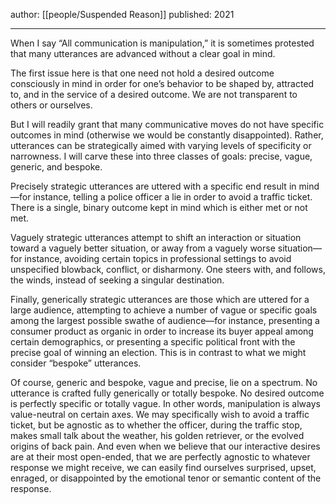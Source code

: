author: [[people/Suspended Reason]]
published: 2021

---

When I say “All communication is manipulation,” it is sometimes protested that many utterances are advanced without a clear goal in mind.

The first issue here is that one need not hold a desired outcome consciously in mind in order for one’s behavior to be shaped by, attracted to, and in the service of a desired outcome. We are not transparent to others or ourselves.

But I will readily grant that many communicative moves do not have specific outcomes in mind (otherwise we would be constantly disappointed). Rather, utterances can be strategically aimed with varying levels of specificity or narrowness. I will carve these into three classes of goals: precise, vague, generic, and bespoke.

Precisely strategic utterances are uttered with a specific end result in mind—for instance, telling a police officer a lie in order to avoid a traffic ticket. There is a single, binary outcome kept in mind which is either met or not met.

Vaguely strategic utterances attempt to shift an interaction or situation toward a vaguely better situation, or away from a vaguely worse situation—for instance, avoiding certain topics in professional settings to avoid unspecified blowback, conflict, or disharmony. One steers with, and follows, the winds, instead of seeking a singular destination.

Finally, generically strategic utterances are those which are uttered for a large audience, attempting to achieve a number of vague or specific goals among the largest possible swathe of audience—for instance, presenting a consumer product as organic in order to increase its buyer appeal among certain demographics, or presenting a specific political front with the precise goal of winning an election. This is in contrast to what we might consider “bespoke” utterances.

Of course, generic and bespoke, vague and precise, lie on a spectrum. No utterance is crafted fully generically or totally bespoke. No desired outcome is perfectly specific or totally vague. In other words, manipulation is always value-neutral on certain axes. We may specifically wish to avoid a traffic ticket, but be agnostic as to whether the officer, during the traffic stop, makes small talk about the weather, his golden retriever, or the evolved origins of back pain. And even when we believe that our interactive desires are at their most open-ended, that we are perfectly agnostic to whatever response we might receive, we can easily find ourselves surprised, upset, enraged, or disappointed by the emotional tenor or semantic content of the response.